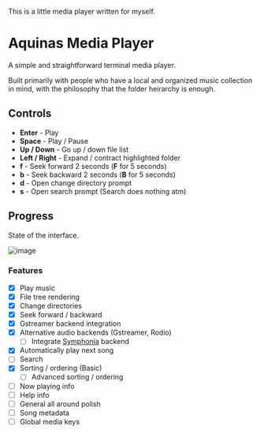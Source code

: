 This is a little media player written for myself.

# Aquinas Media Player

A simple and straightforward terminal media player.

Built primarily with people who have a local and organized music collection in mind, with the philosophy that the folder heirarchy is enough.

## Controls

- **Enter** - Play
- **Space** - Play / Pause
- **Up / Down** - Go up / down file list
- **Left / Right** - Expand / contract highlighted folder
- **f** - Seek forward 2 seconds (**F** for 5 seconds)
- **b** - Seek backward 2 seconds (**B** for 5 seconds)
- **d** - Open change directory prompt
- **s** - Open search prompt (Search does nothing atm)

## Progress

State of the interface.

![image](https://user-images.githubusercontent.com/779390/146649058-0ae0e0bd-536b-4625-8884-0b84d4ff1d39.png)

### Features
- [x] Play music
- [x] File tree rendering
- [x] Change directories
- [x] Seek forward / backward
- [x] Gstreamer backend integration
- [x] Alternative audio backends (Gstreamer, Rodio)
  - [ ] Integrate [Symphonia](https://github.com/pdeljanov/Symphonia) backend
- [x] Automatically play next song
- [ ] Search
- [x] Sorting / ordering (Basic)
  - [ ] Advanced sorting / ordering
- [ ] Now playing info
- [ ] Help info
- [ ] General all around polish
- [ ] Song metadata
- [ ] Global media keys
